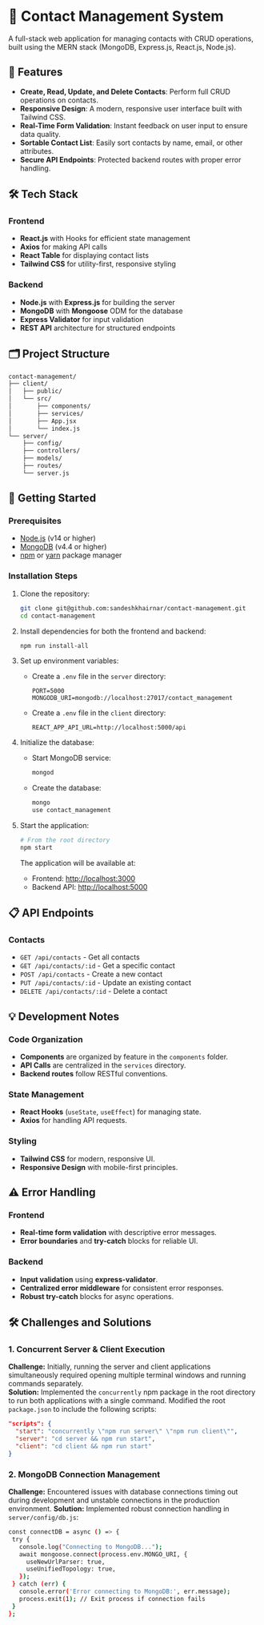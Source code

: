 ﻿# 📇 Contact Management System

A full-stack web application for managing contacts with CRUD operations, built using the MERN stack (MongoDB, Express.js, React.js, Node.js).

## 🚀 Features

- **Create, Read, Update, and Delete Contacts**: Perform full CRUD operations on contacts.
- **Responsive Design**: A modern, responsive user interface built with Tailwind CSS.
- **Real-Time Form Validation**: Instant feedback on user input to ensure data quality.
- **Sortable Contact List**: Easily sort contacts by name, email, or other attributes.
- **Secure API Endpoints**: Protected backend routes with proper error handling.

## 🛠️ Tech Stack

### Frontend
- **React.js** with Hooks for efficient state management
- **Axios** for making API calls
- **React Table** for displaying contact lists
- **Tailwind CSS** for utility-first, responsive styling

### Backend
- **Node.js** with **Express.js** for building the server
- **MongoDB** with **Mongoose** ODM for the database
- **Express Validator** for input validation
- **REST API** architecture for structured endpoints

## 🗂️ Project Structure

```bash
contact-management/
├── client/                
│   ├── public/             
│   └── src/
│       ├── components/     
│       ├── services/       
│       ├── App.jsx         
│       └── index.js        
└── server/                 
    ├── config/             
    ├── controllers/        
    ├── models/            
    ├── routes/            
    └── server.js          
```
## 🚀 Getting Started

### Prerequisites

- [Node.js](https://nodejs.org/) (v14 or higher)
- [MongoDB](https://www.mongodb.com/) (v4.4 or higher)
- [npm](https://www.npmjs.com/) or [yarn](https://yarnpkg.com/) package manager

### Installation Steps

1. Clone the repository:

    ```bash
    git clone git@github.com:sandeshkhairnar/contact-management.git
    cd contact-management
    ```

2. Install dependencies for both the frontend and backend:

    ```bash
    npm run install-all
    ```

3. Set up environment variables:

    - Create a `.env` file in the `server` directory:

        ```
        PORT=5000
        MONGODB_URI=mongodb://localhost:27017/contact_management
        ```

    - Create a `.env` file in the `client` directory:

        ```
        REACT_APP_API_URL=http://localhost:5000/api
        ```

4. Initialize the database:

    - Start MongoDB service:

        ```bash
        mongod
        ```

    - Create the database:

        ```bash
        mongo
        use contact_management
        ```

5. Start the application:

    ```bash
    # From the root directory
    npm start
    ```

    The application will be available at:
    - Frontend: [http://localhost:3000](http://localhost:3000)
    - Backend API: [http://localhost:5000](http://localhost:5000)
## 📋 API Endpoints

### Contacts
- `GET /api/contacts` - Get all contacts
- `GET /api/contacts/:id` - Get a specific contact
- `POST /api/contacts` - Create a new contact
- `PUT /api/contacts/:id` - Update an existing contact
- `DELETE /api/contacts/:id` - Delete a contact

## 💡 Development Notes

### Code Organization
- **Components** are organized by feature in the `components` folder.
- **API Calls** are centralized in the `services` directory.
- **Backend routes** follow RESTful conventions.

### State Management
- **React Hooks** (`useState`, `useEffect`) for managing state.
- **Axios** for handling API requests.

### Styling
- **Tailwind CSS** for modern, responsive UI.
- **Responsive Design** with mobile-first principles.

## ⚠️ Error Handling

### Frontend
- **Real-time form validation** with descriptive error messages.
- **Error boundaries** and **try-catch** blocks for reliable UI.

### Backend
- **Input validation** using **express-validator**.
- **Centralized error middleware** for consistent error responses.
- **Robust try-catch** blocks for async operations.


## 🛠️ Challenges and Solutions

### 1. Concurrent Server & Client Execution
**Challenge:** Initially, running the server and client applications simultaneously required opening multiple terminal windows and running commands separately.  
**Solution:** Implemented the `concurrently` npm package in the root directory to run both applications with a single command. Modified the root `package.json` to include the following scripts:

```json
"scripts": {
  "start": "concurrently \"npm run server\" \"npm run client\"",
  "server": "cd server && npm run start",
  "client": "cd client && npm run start"
}
```
### 2. MongoDB Connection Management

**Challenge:** Encountered issues with database connections timing out during development and unstable connections in the production environment.
**Solution:**  Implemented robust connection handling in `server/config/db.js`:

 ```bash
const connectDB = async () => {
  try {
    console.log("Connecting to MongoDB...");
    await mongoose.connect(process.env.MONGO_URI, {
      useNewUrlParser: true,
      useUnifiedTopology: true,
    });
  } catch (err) {
    console.error('Error connecting to MongoDB:', err.message);
    process.exit(1); // Exit process if connection fails
  }
};
 ```

